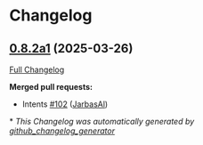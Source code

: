 # Changelog

## [0.8.2a1](https://github.com/OpenVoiceOS/ovos-skill-wikipedia/tree/0.8.2a1) (2025-03-26)

[Full Changelog](https://github.com/OpenVoiceOS/ovos-skill-wikipedia/compare/0.8.1...0.8.2a1)

**Merged pull requests:**

- Intents [\#102](https://github.com/OpenVoiceOS/ovos-skill-wikipedia/pull/102) ([JarbasAl](https://github.com/JarbasAl))



\* *This Changelog was automatically generated by [github_changelog_generator](https://github.com/github-changelog-generator/github-changelog-generator)*
